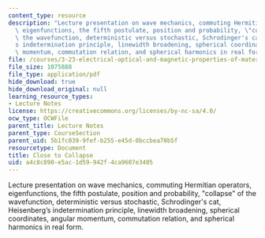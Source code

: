 ```yaml
---
content_type: resource
description: "Lecture presentation on wave mechanics, commuting Hermitian operators,\
  \ eigenfunctions, the fifth postulate, position and probability, \"collapse\" of\
  \ the wavefunction, deterministic versus stochastic, Schrodinger's cat, Heisenberg\u2019\
  s indetermination principle, linewidth broadening, spherical coordinates, angular\
  \ momentum, commutation relation, and spherical harmonics in real form."
file: /courses/3-23-electrical-optical-and-magnetic-properties-of-materials-fall-2007/a4c8c890e5ac1d59942f4ca9607e3405_clean4.pdf
file_size: 1075888
file_type: application/pdf
hide_download: true
hide_download_original: null
learning_resource_types:
- Lecture Notes
license: https://creativecommons.org/licenses/by-nc-sa/4.0/
ocw_type: OCWFile
parent_title: Lecture Notes
parent_type: CourseSection
parent_uid: 5b1fc039-9fef-b255-e45d-0bccbea70b5f
resourcetype: Document
title: Close to Collapse
uid: a4c8c890-e5ac-1d59-942f-4ca9607e3405
---
```

Lecture presentation on wave mechanics, commuting Hermitian operators, eigenfunctions, the fifth postulate, position and probability, "collapse" of the wavefunction, deterministic versus stochastic, Schrodinger's cat, Heisenberg’s indetermination principle, linewidth broadening, spherical coordinates, angular momentum, commutation relation, and spherical harmonics in real form.
